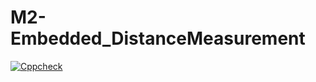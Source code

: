 # M2-Embedded_DistanceMeasurement
[![Cppcheck](https://github.com/Tamil-durga-Pari/M2-Embedded_DistanceMeasurement/actions/workflows/cppcheck.yml/badge.svg)](https://github.com/Tamil-durga-Pari/M2-Embedded_DistanceMeasurement/actions/workflows/cppcheck.yml)
